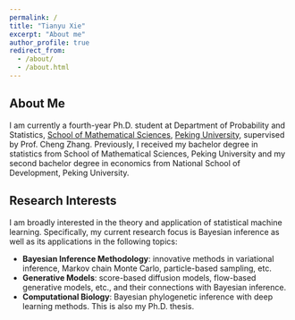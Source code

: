 ```yaml
---
permalink: /
title: "Tianyu Xie"
excerpt: "About me"
author_profile: true
redirect_from: 
  - /about/
  - /about.html
---
```


About Me
------------------------
I am currently a fourth-year Ph.D. student at Department of Probability and Statistics, [School of Mathematical Sciences](https://www.math.pku.edu.cn/), [Peking University](https://www.pku.edu.cn/), supervised by Prof. Cheng Zhang.
Previously, I received my bachelor degree in statistics from School of Mathematical Sciences, Peking University and my second bachelor degree in economics from National School of Development, Peking University.

Research Interests
------------------------
I am broadly interested in the theory and application of statistical machine learning. Specifically, my current research focus is Bayesian inference as well as its applications in the following topics:
- <strong>Bayesian Inference Methodology</strong>: innovative methods in variational inference, Markov chain Monte Carlo, particle-based sampling, etc.
- <strong>Generative Models</strong>: score-based diffusion models, flow-based generative models, etc., and their connections with Bayesian inference.
- <strong>Computational Biology</strong>: Bayesian phylogenetic inference with deep learning methods. This is also my Ph.D. thesis.

<!-- Interships
------------------------
- <strong>Huawei Technologies</strong>, Noah's Ark Lab (2024.06-present). 
- <strong>Megvii Technology Inc.</strong>, Research Institute (2022.12-2024.06).  -->
<!-- 
Academic Services
------------------------
- <strong>Conference Reviewer</strong>: NeurIPS, ICLR, AISTATS, ACML -->


